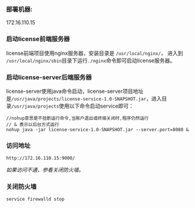 ### 部署机器:
172.16.110.15





### 启动license前端服务器

license前端项目使用nginx服务器，安装目录是 `/usr/local/nginx/`，
进入到 `/usr/local/nginx/sbin`目录下运行` ./nginx `命令即可启动license服务器。





### 启动license-server后端服务器
license-server使用java命令启动，license-server项目地址是`/usr/java/projects/license-service-1.0-SNAPSHOT.jar`，进入目录`/usr/java/projects`使用以下命令启动service即可：

```
//nohup意思是不挂断运行命令,当账户退出或终端关闭时,程序仍然运行
// & 表示以后台方式运行
nohup java -jar license-service-1.0-SNAPSHOT.jar --server.port=8080 & 
```





### 访问地址

```
http://172.16.110.15:9000/
```

*如果访问不通，参看关闭防火墙。*





### 关闭防火墙

```
service firewalld stop
```



